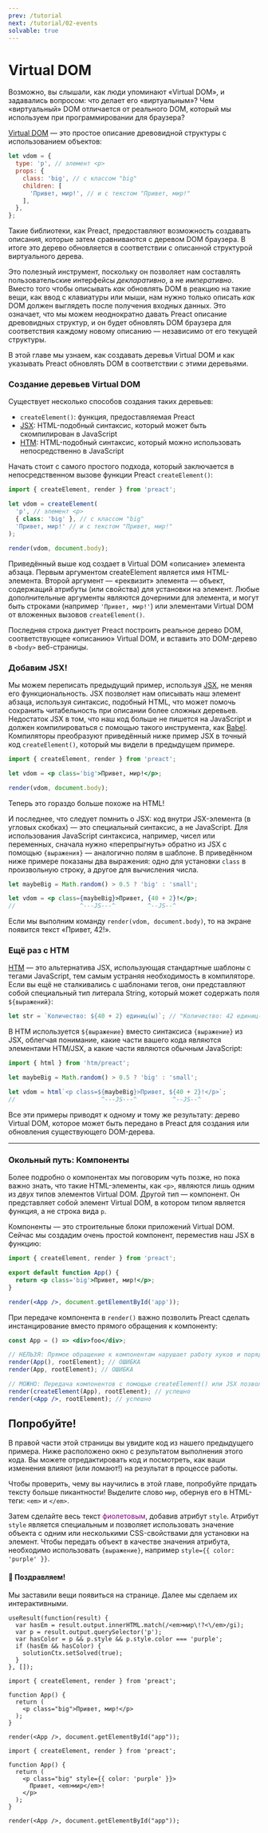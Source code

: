 ```yaml
---
prev: /tutorial
next: /tutorial/02-events
solvable: true
---
```


# Virtual DOM

Возможно, вы слышали, как люди упоминают «Virtual DOM», и задавались вопросом: что делает его «виртуальным»? Чем «виртуальный» DOM отличается от реального DOM, который мы используем при программировании для браузера?

[Virtual DOM](https://doka.guide/tools/react-and-alternatives/#virtual-dom) — это простое описание древовидной структуры с использованием объектов:

```js
let vdom = {
  type: 'p', // элемент <p>
  props: {
    class: 'big', // с классом "big"
    children: [
      'Привет, мир!', // и с текстом "Привет, мир!"
    ],
  },
};
```

Такие библиотеки, как Preact, предоставляют возможность создавать описания, которые затем сравниваются с деревом DOM браузера. В итоге это дерево обновляется в соответствии с описанной структурой виртуального дерева.

Это полезный инструмент, поскольку он позволяет нам составлять пользовательские интерфейсы _декларативно_, а не _императивно_. Вместо того чтобы описывать _как_ обновлять DOM в реакцию на такие вещи, как ввод с клавиатуры или мыши, нам нужно только описать _как_ DOM должен выглядеть после получения входных данных. Это означает, что мы можем неоднократно давать Preact описание древовидных структур, и он будет обновлять DOM браузера для соответствия каждому новому описанию — независимо от его текущей структуры.

В этой главе мы узнаем, как создавать деревья Virtual DOM и как указывать Preact обновлять DOM в соответствии с этими деревьями.

### Создание деревьев Virtual DOM

Существует несколько способов создания таких деревьев:

- `createElement()`: функция, предоставляемая Preact
- [JSX]: HTML-подобный синтаксис, который может быть скомпилирован в JavaScript
- [HTM]: HTML-подобный синтаксис, который можно использовать непосредственно в JavaScript

Начать стоит с самого простого подхода, который заключается в непосредственном вызове функции Preact `createElement()`:

```jsx
import { createElement, render } from 'preact';

let vdom = createElement(
  'p', // элемент <p>
  { class: 'big' }, // с классом "big"
  'Привет, мир!' // и с текстом "Привет, мир!"
);

render(vdom, document.body);
```

Приведённый выше код создает в Virtual DOM «описание» элемента абзаца. Первым аргументом createElement является имя HTML-элемента. Второй аргумент — «реквизит» элемента — объект, содержащий атрибуты (или свойства) для установки на элемент. Любые дополнительные аргументы являются дочерними для элемента, и могут быть строками (например `'Привет, мир!'`) или элементами Virtual DOM от вложенных вызовов `createElement()`.

Последняя строка диктует Preact построить реальное дерево DOM, соответствующее «описанию» Virtual DOM, и вставить это DOM-дерево в `<body>` веб-страницы.

### Добавим JSX!

Мы можем переписать предыдущий пример, используя [JSX], не меняя его функциональность. JSX позволяет нам описывать наш элемент абзаца, используя синтаксис, подобный HTML, что может помочь сохранить читабельность при описании более сложных деревьев. Недостаток JSX в том, что наш код больше не пишется на JavaScript и должен компилироваться с помощью такого инструмента, как [Babel]. Компиляторы преобразуют приведённый ниже пример JSX в точный код `createElement()`, который мы видели в предыдущем примере.

```jsx
import { createElement, render } from 'preact';

let vdom = <p class='big'>Привет, мир!</p>;

render(vdom, document.body);
```

Теперь это гораздо больше похоже на HTML!

И последнее, что следует помнить о JSX: код внутри JSX-элемента (в угловых скобках) — это специальный синтаксис, а не JavaScript. Для использования JavaScript синтаксиса, например, чисел или переменных, сначала нужно «перепрыгнуть» обратно из JSX с помощью `{выражения}` — аналогично полям в шаблоне. В приведённом ниже примере показаны два
выражения: одно для установки `class` в произвольную строку, а другое для вычисления числа.

```jsx
let maybeBig = Math.random() > 0.5 ? 'big' : 'small';

let vdom = <p class={maybeBig}>Привет, {40 + 2}!</p>;
//                  ^---JS---^         ^--JS--^
```

Если мы выполним команду `render(vdom, document.body)`, то на экране появится текст «Привет, 42!».

### Ещё раз с HTM

[HTM] — это альтернатива JSX, использующая стандартные шаблоны с тегами JavaScript, тем самым устраняя необходимость в компиляторе. Если вы ещё не сталкивались с шаблонами тегов, они представляют собой специальный тип литерала String, который может содержать поля `${выражений}`:

```js
let str = `Количество: ${40 + 2} единиц(ы)`; // "Количество: 42 единиц(ы)"
```

В HTM используется `${выражение}` вместо синтаксиса `{выражение}` из JSX, облегчая понимание, какие части вашего кода являются элементами HTM/JSX, а какие части являются обычным JavaScript:

```js
import { html } from 'htm/preact';

let maybeBig = Math.random() > 0.5 ? 'big' : 'small';

let vdom = html`<p class=${maybeBig}>Привет, ${40 + 2}!</p>`;
//                        ^---JS---^          ^--JS--^
```

Все эти примеры приводят к одному и тому же результату: дерево Virtual DOM, которое может быть передано в Preact для создания или обновления существующего DOM-дерева.

---

### Окольный путь: Компоненты

Более подробно о компонентах мы поговорим чуть позже, но пока важно знать, что такие HTML-элементы, как `<p>`, являются лишь одним из _двух_ типов элементов Virtual DOM. Другой тип — компонент. Он представляет собой элемент Virtual DOM, в котором типом является функция, а не строка вида `p`.

Компоненты — это строительные блоки приложений Virtual DOM. Сейчас мы создадим очень простой компонент, переместив наш JSX в функцию:

```jsx
import { createElement, render } from 'preact';

export default function App() {
  return <p class='big'>Привет, мир!</p>;
}

render(<App />, document.getElementById('app'));
```

При передаче компонента в `render()` важно позволить Preact сделать инстанцирование вместо прямого обращения к компоненту:

```jsx
const App = () => <div>foo</div>;

// НЕЛЬЗЯ: Прямое обращение к компонентам нарушает работу хуков и порядок обновления:
render(App(), rootElement); // ОШИБКА
render(App, rootElement); // ОШИБКА

// МОЖНО: Передача компонентов с помощью createElement() или JSX позволяет корректно отображать Preact:
render(createElement(App), rootElement); // успешно
render(<App />, rootElement); // успешно
```

## Попробуйте!

В правой части этой страницы вы увидите код из нашего предыдущего примера. Ниже расположено окно с результатом выполнения этого кода. Вы можете отредактировать код и посмотреть, как ваши изменения влияют (или ломают!) на результат в процессе работы.

Чтобы проверить, чему вы научились в этой главе, попробуйте придать тексту больше пикантности! Выделите слово `мир`, обернув его в HTML-теги: `<em>` и `</em>`.

Затем сделайте весь текст <span style="color:purple">фиолетовым</span>, добавив атрибут `style`. Атрибут `style` является специальным и позволяет использовать значение объекта с одним или несколькими CSS-свойствами для установки на элемент. Чтобы передать объект в качестве значения атрибута, необходимо использовать `{выражение}`, например `style={{ color: 'purple' }}`.

<solution>
  <h4>🎉 Поздравляем!</h4>
  <p>Мы заставили вещи появиться на странице. Далее мы сделаем их интерактивными.</p>
</solution>

```js:setup
useResult(function(result) {
  var hasEm = result.output.innerHTML.match(/<em>мир\!?<\/em>/gi);
  var p = result.output.querySelector('p');
  var hasColor = p && p.style && p.style.color === 'purple';
  if (hasEm && hasColor) {
    solutionCtx.setSolved(true);
  }
}, []);
```

```jsx:repl-initial
import { createElement, render } from 'preact';

function App() {
  return (
    <p class="big">Привет, мир!</p>
  );
}

render(<App />, document.getElementById("app"));
```

```jsx:repl-final
import { createElement, render } from 'preact';

function App() {
  return (
    <p class="big" style={{ color: 'purple' }}>
      Привет, <em>мир</em>!
    </p>
  );
}

render(<App />, document.getElementById("app"));
```

[JSX]: https://reactdev.ru/learn/writing-markup-with-jsx/#html-jsx
[HTM]: https://github.com/developit/htm
[Babel]: https://babeljs.io
